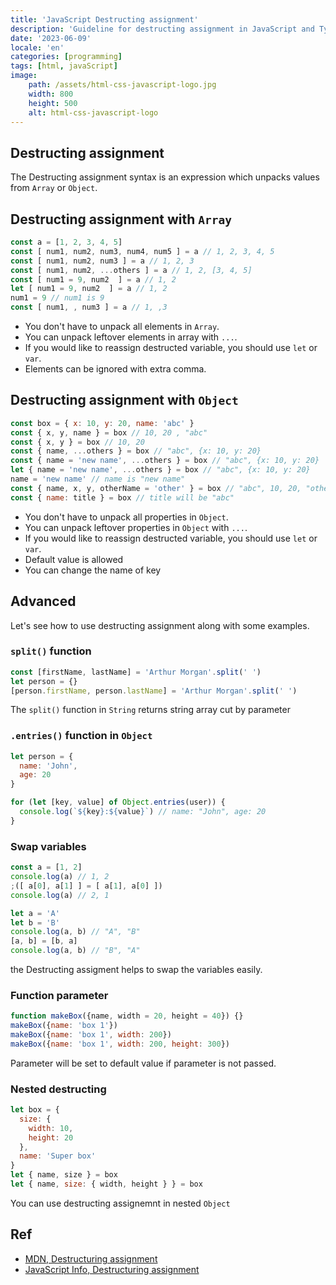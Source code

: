 ```yaml
---
title: 'JavaScript Destructing assignment'
description: 'Guideline for destructing assignment in JavaScript and Typescript'
date: '2023-06-09'
locale: 'en'
categories: [programming]
tags: [html, javaScript]
image:
    path: /assets/html-css-javascript-logo.jpg
    width: 800
    height: 500
    alt: html-css-javascript-logo
---
```

## Destructing assignment
The Destructing assignment syntax is an expression which unpacks values from `Array` or `Object`.

## Destructing assignment with `Array`
```js
const a = [1, 2, 3, 4, 5]
const [ num1, num2, num3, num4, num5 ] = a // 1, 2, 3, 4, 5
const [ num1, num2, num3 ] = a // 1, 2, 3
const [ num1, num2, ...others ] = a // 1, 2, [3, 4, 5]
const [ num1 = 9, num2  ] = a // 1, 2
let [ num1 = 9, num2  ] = a // 1, 2
num1 = 9 // num1 is 9
const [ num1, , num3 ] = a // 1, ,3
```
- You don't have to unpack all elements in `Array`.
- You can unpack leftover elements in array with `...`.
- If you would like to reassign destructed variable, you should use `let` or `var`.
- Elements can be ignored with extra comma.

## Destructing assignment with `Object`
```js
const box = { x: 10, y: 20, name: 'abc' }
const { x, y, name } = box // 10, 20 , "abc"
const { x, y } = box // 10, 20
const { name, ...others } = box // "abc", {x: 10, y: 20} 
const { name = 'new name', ...others } = box // "abc", {x: 10, y: 20} 
let { name = 'new name', ...others } = box // "abc", {x: 10, y: 20}
name = 'new name' // name is "new name"
const { name, x, y, otherName = 'other' } = box // "abc", 10, 20, "other"
const { name: title } = box // title will be "abc"
```
- You don't have to unpack all properties in `Object`.
- You can unpack leftover properties in `Object` with `...`.
- If you would like to reassign destructed variable, you should use `let` or `var`.
- Default value is allowed
- You can change the name of key

## Advanced
Let's see how to use destructing assignment along with some examples.
### `split()` function
```js
const [firstName, lastName] = 'Arthur Morgan'.split(' ')
let person = {}
[person.firstName, person.lastName] = 'Arthur Morgan'.split(' ')
```
The `split()` function in `String` returns string array cut by parameter
### `.entries()` function in `Object`
```js
let person = {
  name: 'John',
  age: 20
}

for (let [key, value] of Object.entries(user)) {
  console.log(`${key}:${value}`) // name: "John", age: 20
}
```

### Swap variables
```js
const a = [1, 2]
console.log(a) // 1, 2
;([ a[0], a[1] ] = [ a[1], a[0] ]) 
console.log(a) // 2, 1
```
```js
let a = 'A'
let b = 'B'
console.log(a, b) // "A", "B"
[a, b] = [b, a]
console.log(a, b) // "B", "A"
```
the Destructing assigment helps to swap the variables easily.

### Function parameter
```js
function makeBox({name, width = 20, height = 40}) {}
makeBox({name: 'box 1'})
makeBox({name: 'box 1', width: 200})
makeBox({name: 'box 1', width: 200, height: 300})
```
Parameter will be set to default value if parameter is not passed.

### Nested destructing
```js
let box = {
  size: {
    width: 10,
    height: 20
  },
  name: 'Super box'
}
let { name, size } = box
let { name, size: { width, height } } = box
```
You can use destructing assignemnt in nested `Object`

## Ref
- [MDN, Destructuring assignment](https://developer.mozilla.org/en-US/docs/Web/JavaScript/Reference/Operators/Destructuring_assignment)
- [JavaScript Info, Destructuring assignment](https://javascript.info/destructuring-assignment)
